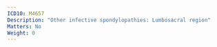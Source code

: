 ```yaml
---
ICD10: M4657
Description: "Other infective spondylopathies: Lumbosacral region"
Matters: No
Weight: 0
---
```

